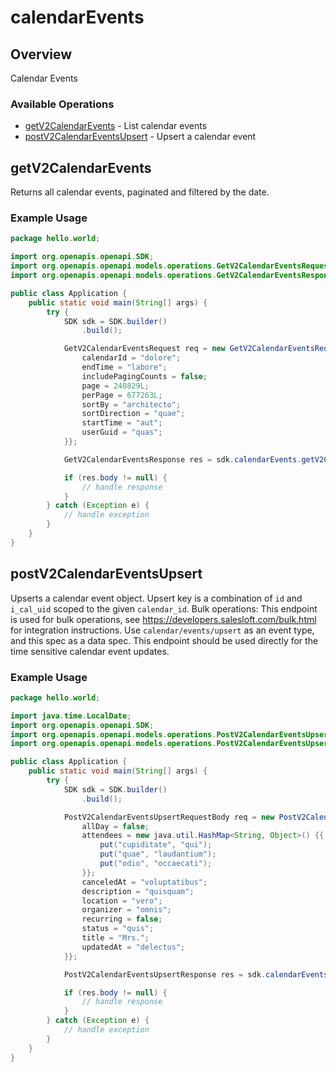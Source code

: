 # calendarEvents

## Overview

Calendar Events

### Available Operations

* [getV2CalendarEvents](#getv2calendarevents) - List calendar events
* [postV2CalendarEventsUpsert](#postv2calendareventsupsert) - Upsert a calendar event

## getV2CalendarEvents

Returns all calendar events, paginated and filtered by the date.

### Example Usage

```java
package hello.world;

import org.openapis.openapi.SDK;
import org.openapis.openapi.models.operations.GetV2CalendarEventsRequest;
import org.openapis.openapi.models.operations.GetV2CalendarEventsResponse;

public class Application {
    public static void main(String[] args) {
        try {
            SDK sdk = SDK.builder()
                .build();

            GetV2CalendarEventsRequest req = new GetV2CalendarEventsRequest() {{
                calendarId = "dolore";
                endTime = "labore";
                includePagingCounts = false;
                page = 240829L;
                perPage = 677263L;
                sortBy = "architecto";
                sortDirection = "quae";
                startTime = "aut";
                userGuid = "quas";
            }};            

            GetV2CalendarEventsResponse res = sdk.calendarEvents.getV2CalendarEvents(req);

            if (res.body != null) {
                // handle response
            }
        } catch (Exception e) {
            // handle exception
        }
    }
}
```

## postV2CalendarEventsUpsert

  Upserts a calendar event object.
  Upsert key is a combination of `id` and `i_cal_uid` scoped to the given `calendar_id`.
  Bulk operations:
  This endpoint is used for bulk operations, see https://developers.salesloft.com/bulk.html for integration instructions.
  Use `calendar/events/upsert` as an event type, and this spec as a data spec.
  This endpoint should be used directly for the time sensitive calendar event updates.


### Example Usage

```java
package hello.world;

import java.time.LocalDate;
import org.openapis.openapi.SDK;
import org.openapis.openapi.models.operations.PostV2CalendarEventsUpsertRequestBody;
import org.openapis.openapi.models.operations.PostV2CalendarEventsUpsertResponse;

public class Application {
    public static void main(String[] args) {
        try {
            SDK sdk = SDK.builder()
                .build();

            PostV2CalendarEventsUpsertRequestBody req = new PostV2CalendarEventsUpsertRequestBody("itaque", LocalDate.parse("2022-05-01"), "repellendus", "porro", LocalDate.parse("2022-02-26")) {{
                allDay = false;
                attendees = new java.util.HashMap<String, Object>() {{
                    put("cupiditate", "qui");
                    put("quae", "laudantium");
                    put("odio", "occaecati");
                }};
                canceledAt = "voluptatibus";
                description = "quisquam";
                location = "vero";
                organizer = "omnis";
                recurring = false;
                status = "quis";
                title = "Mrs.";
                updatedAt = "delectus";
            }};            

            PostV2CalendarEventsUpsertResponse res = sdk.calendarEvents.postV2CalendarEventsUpsert(req);

            if (res.body != null) {
                // handle response
            }
        } catch (Exception e) {
            // handle exception
        }
    }
}
```
